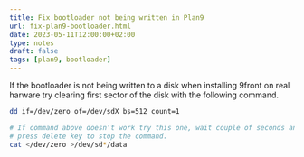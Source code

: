 ```yaml
---
title: Fix bootloader not being written in Plan9
url: fix-plan9-bootloader.html
date: 2023-05-11T12:00:00+02:00
type: notes
draft: false
tags: [plan9, bootloader]
---
```


If the bootloader is not being written to a disk when installing 9front on real
harware try clearing first sector of the disk with the following command.

```sh
dd if=/dev/zero of=/dev/sdX bs=512 count=1

# If command above doesn't work try this one, wait couple of seconds and
# press delete key to stop the command.
cat </dev/zero >/dev/sd*/data
```

